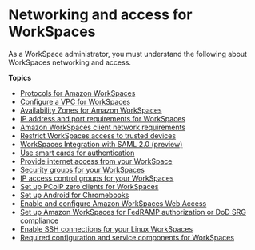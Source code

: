 # Networking and access for WorkSpaces<a name="amazon-workspaces-networking"></a>

As a WorkSpace administrator, you must understand the following about WorkSpaces networking and access\.

**Topics**
+ [Protocols for Amazon WorkSpaces](amazon-workspaces-protocols.md)
+ [Configure a VPC for WorkSpaces](amazon-workspaces-vpc.md)
+ [Availability Zones for Amazon WorkSpaces](azs-workspaces.md)
+ [IP address and port requirements for WorkSpaces](workspaces-port-requirements.md)
+ [Amazon WorkSpaces client network requirements](workspaces-network-requirements.md)
+ [Restrict WorkSpaces access to trusted devices](trusted-devices.md)
+ [WorkSpaces Integration with SAML 2\.0 \(preview\)](amazon-workspaces-saml.md)
+ [Use smart cards for authentication](smart-cards.md)
+ [Provide internet access from your WorkSpace](amazon-workspaces-internet-access.md)
+ [Security groups for your WorkSpaces](amazon-workspaces-security-groups.md)
+ [IP access control groups for your WorkSpaces](amazon-workspaces-ip-access-control-groups.md)
+ [Set up PCoIP zero clients for WorkSpaces](set-up-pcoip-zero-client.md)
+ [Set up Android for Chromebooks](set-up-android-chromebook.md)
+ [Enable and configure Amazon WorkSpaces Web Access](web-access.md)
+ [Set up Amazon WorkSpaces for FedRAMP authorization or DoD SRG compliance](fips-encryption.md)
+ [Enable SSH connections for your Linux WorkSpaces](connect-to-linux-workspaces-with-ssh.md)
+ [Required configuration and service components for WorkSpaces](required-service-components.md)
